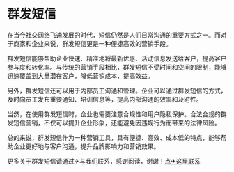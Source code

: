# 群发短信

在当今社交网络飞速发展的时代，短信仍然是人们日常沟通的重要方式之一。而对于商家和企业来说，群发短信更是一种便捷高效的营销手段。

群发短信能够帮助企业快速、精准地将最新优惠、活动信息发送给客户，提高客户参与度和转化率。与传统的营销手段相比，群发短信不受时间和空间的限制，能够迅速覆盖到大量潜在客户，降低营销成本，提高效益。

另外，群发短信还可以用于内部员工沟通和管理。企业可以通过群发短信的方式，及时向员工发布重要通知、培训信息等，提高内部沟通的效率和及时性。

当然，在使用群发短信时，企业也需要注意合规性和用户隐私保护。合法合规的群发短信营销，不仅可以提升企业形象，还能避免因违规行为而带来的法律风险。

总的来说，群发短信作为一种营销工具，具有便捷、高效、成本低的特点，能够帮助企业更好地与客户沟通，提升品牌影响力和营销效果。

更多关于群发短信请通过✈与我们联系，感谢阅读，谢谢！[点✈这里联系](https://t.me/gngwzh)